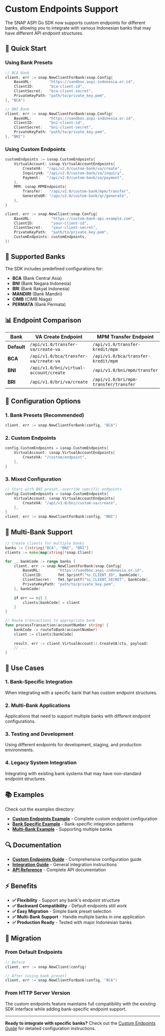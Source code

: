 # Custom Endpoints Support

The SNAP ASPI Go SDK now supports custom endpoints for different banks, allowing you to integrate with various Indonesian banks that may have different API endpoint structures.

## 🚀 Quick Start

### Using Bank Presets

```go
// BCA Bank
client, err := snap.NewClientForBank(snap.Config{
    BaseURL:        "https://sandbox.aspi-indonesia.or.id",
    ClientID:       "bca-client-id",
    ClientSecret:   "bca-client-secret",
    PrivateKeyPath: "path/to/private_key.pem",
}, "BCA")

// BNI Bank
client, err := snap.NewClientForBank(snap.Config{
    BaseURL:        "https://sandbox.aspi-indonesia.or.id",
    ClientID:       "bni-client-id",
    ClientSecret:   "bni-client-secret",
    PrivateKeyPath: "path/to/private_key.pem",
}, "BNI")
```

### Using Custom Endpoints

```go
customEndpoints := &snap.CustomEndpoints{
    VirtualAccount: &snap.VirtualAccountEndpoints{
        CreateVA:  "/api/v2.0/custom-bank/va/create",
        InquiryVA: "/api/v2.0/custom-bank/va/inquiry",
        Payment:   "/api/v2.0/custom-bank/va/payment",
    },
    MPM: &snap.MPMEndpoints{
        Transfer:   "/api/v2.0/custom-bank/mpm/transfer",
        GenerateQR: "/api/v2.0/custom-bank/qr/generate",
    },
}

client, err := snap.NewClient(snap.Config{
    BaseURL:         "https://custom-bank-api.example.com",
    ClientID:        "your-client-id",
    ClientSecret:    "your-client-secret",
    PrivateKeyPath:  "path/to/private_key.pem",
    CustomEndpoints: customEndpoints,
})
```

## 🏦 Supported Banks

The SDK includes predefined configurations for:

- **BCA** (Bank Central Asia)
- **BNI** (Bank Negara Indonesia)  
- **BRI** (Bank Rakyat Indonesia)
- **MANDIRI** (Bank Mandiri)
- **CIMB** (CIMB Niaga)
- **PERMATA** (Bank Permata)

## 📊 Endpoint Comparison

| Bank | VA Create Endpoint | MPM Transfer Endpoint |
|------|-------------------|----------------------|
| **Default** | `/api/v1.0/transfer-va/create-va` | `/api/v1.0/transfer-kredit/mpm` |
| **BCA** | `/api/v1.0/bca/transfer-va/create-va` | `/api/v1.0/bca/transfer-kredit/mpm` |
| **BNI** | `/api/v1.0/bni/virtual-account/create` | `/api/v1.0/bni/mpm/transfer` |
| **BRI** | `/api/v1.0/bri/va/create` | `/api/v1.0/bri/mpm-transfer/transfer` |

## 🔧 Configuration Options

### 1. Bank Presets (Recommended)

```go
client, err := snap.NewClientForBank(config, "BCA")
```

### 2. Custom Endpoints

```go
config.CustomEndpoints = &snap.CustomEndpoints{
    VirtualAccount: &snap.VirtualAccountEndpoints{
        CreateVA: "/custom/endpoint",
    },
}
```

### 3. Mixed Configuration

```go
// Start with BNI preset, override specific endpoints
config.CustomEndpoints = &snap.CustomEndpoints{
    VirtualAccount: &snap.VirtualAccountEndpoints{
        CreateVA: "/api/v1.0/bni/custom-va/create",
    },
}
client, err := snap.NewClientForBank(config, "BNI")
```

## 💼 Multi-Bank Support

```go
// Create clients for multiple banks
banks := []string{"BCA", "BNI", "BRI"}
clients := make(map[string]*snap.Client)

for _, bankCode := range banks {
    client, err := snap.NewClientForBank(snap.Config{
        BaseURL:        "https://sandbox.aspi-indonesia.or.id",
        ClientID:       fmt.Sprintf("%s_CLIENT_ID", bankCode),
        ClientSecret:   fmt.Sprintf("%s_CLIENT_SECRET", bankCode),
        PrivateKeyPath: "path/to/private_key.pem",
    }, bankCode)
    
    if err == nil {
        clients[bankCode] = client
    }
}

// Route transactions to appropriate bank
func processTransaction(accountNumber string) {
    bankCode := routeToBank(accountNumber)
    client := clients[bankCode]
    
    result, err := client.VirtualAccount().CreateVA(ctx, payload)
    // ...
}
```

## 🎯 Use Cases

### 1. Bank-Specific Integration
When integrating with a specific bank that has custom endpoint structures.

### 2. Multi-Bank Applications
Applications that need to support multiple banks with different endpoint configurations.

### 3. Testing and Development
Using different endpoints for development, staging, and production environments.

### 4. Legacy System Integration
Integrating with existing bank systems that may have non-standard endpoint structures.

## 📚 Examples

Check out the examples directory:

- **[Custom Endpoints Example](examples/custom_endpoints/)** - Complete custom endpoint configuration
- **[Bank Specific Example](examples/bank_specific/)** - Bank-specific integration patterns
- **[Multi-Bank Example](examples/multi_bank/)** - Supporting multiple banks

## 🔍 Documentation

- **[Custom Endpoints Guide](CUSTOM_ENDPOINTS_GUIDE.md)** - Comprehensive configuration guide
- **[Integration Guide](INTEGRATION_GUIDE.md)** - General integration instructions
- **[API Reference](docs/API.md)** - Complete API documentation

## ⚡ Benefits

- **✅ Flexibility** - Support any bank's endpoint structure
- **✅ Backward Compatibility** - Default endpoints still work
- **✅ Easy Migration** - Simple bank preset selection
- **✅ Multi-Bank Support** - Handle multiple banks in one application
- **✅ Production Ready** - Tested with major Indonesian banks

## 🚀 Migration

### From Default Endpoints

```go
// Before
client, err := snap.NewClient(config)

// After (using bank preset)
client, err := snap.NewClientForBank(config, "BCA")
```

### From HTTP Server Version

The custom endpoints feature maintains full compatibility with the existing SDK interface while adding bank-specific endpoint support.

---

**Ready to integrate with specific banks?** Check out the [Custom Endpoints Guide](CUSTOM_ENDPOINTS_GUIDE.md) for detailed configuration instructions.